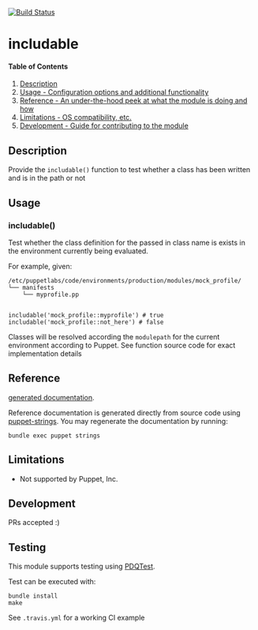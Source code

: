[![Build Status](https://travis-ci.org/GeoffWilliams/puppet-includable.svg?branch=master)](https://travis-ci.org/GeoffWilliams/puppet-includable)
# includable

#### Table of Contents

1. [Description](#description)
1. [Usage - Configuration options and additional functionality](#usage)
1. [Reference - An under-the-hood peek at what the module is doing and how](#reference)
1. [Limitations - OS compatibility, etc.](#limitations)
1. [Development - Guide for contributing to the module](#development)

## Description

Provide the `includable()` function to test whether a class has been written and is in the path or not

## Usage

### includable()

Test whether the class definition for the passed in class name is exists in the environment currently
being evaluated.

For example, given:

```
/etc/puppetlabs/code/environments/production/modules/mock_profile/
└── manifests
    └── myprofile.pp


includable('mock_profile::myprofile') # true
includable('mock_profile::not_here') # false 
```

Classes will be resolved according the `modulepath` for the current environment according to Puppet. See function 
source code for exact implementation details

## Reference
[generated documentation](https://rawgit.com/GeoffWilliams/puppet-includable/master/doc/index.html).

Reference documentation is generated directly from source code using [puppet-strings](https://github.com/puppetlabs/puppet-strings).  You may regenerate the documentation by running:

```shell
bundle exec puppet strings
```

## Limitations
* Not supported by Puppet, Inc.

## Development

PRs accepted :)

## Testing
This module supports testing using [PDQTest](https://github.com/declarativesystems/pdqtest).


Test can be executed with:

```
bundle install
make
```

See `.travis.yml` for a working CI example
